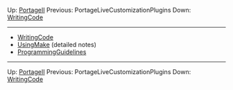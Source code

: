 Up: [PortageII](PortageMachineTranslation.md)
Previous: PortageLiveCustomizationPlugins
Down: [WritingCode](PORTAGE_sharedWritingCode.md)

-------------------------


* [WritingCode](PORTAGE_sharedWritingCode.md)
* [UsingMake](PORTAGE_sharedMakeNotes.md) (detailed notes)
* [ProgrammingGuidelines](PORTAGE_sharedProgrammingGuidelines.md)


-------------------------

Up: [PortageII](PortageMachineTranslation.md)
Previous: PortageLiveCustomizationPlugins
Down: [WritingCode](PORTAGE_sharedWritingCode.md)
